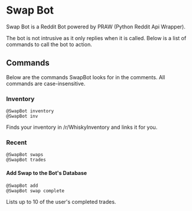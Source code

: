# Swap Bot
Swap Bot is a Reddit Bot powered by PRAW (Python Reddit Api Wrapper).

The bot is not intrusive as it only replies when it is called. 
Below is a list of commands to call the bot to action.

## Commands
Below are the commands SwapBot looks for in the comments. All commands are case-insensitive.

### Inventory
    @SwapBot inventory
    @SwapBot inv

Finds your inventory in /r/WhiskyInventory and links it for you.

### Recent
    @SwapBot swaps
    @SwapBot trades

#### Add Swap to the Bot's Database
    @SwapBot add
    @SwapBot swap complete

Lists up to 10 of the user's completed trades.